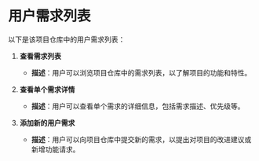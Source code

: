# 用户需求列表

以下是该项目仓库中的用户需求列表：

1. **查看需求列表**
   - **描述**：用户可以浏览项目仓库中的需求列表，以了解项目的功能和特性。

2. **查看单个需求详情**
   - **描述**：用户可以查看单个需求的详细信息，包括需求描述、优先级等。

3. **添加新的用户需求**
   - **描述**：用户可以向项目仓库中提交新的需求，以提出对项目的改进建议或新增功能请求。
